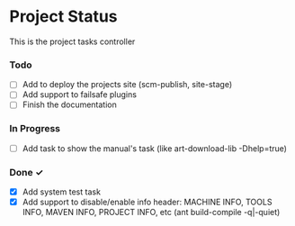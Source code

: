 # Project Status

This is the project tasks controller

### Todo

- [ ] Add to deploy the projects site (scm-publish, site-stage)
- [ ] Add support to failsafe plugins
- [ ] Finish the documentation

### In Progress

- [ ] Add task to show the manual's task (like art-download-lib -Dhelp=true)

### Done ✓

- [x] Add system test task
- [x] Add support to disable/enable info header: MACHINE INFO, TOOLS INFO, MAVEN INFO, PROJECT INFO, etc (ant build-compile -q|-quiet)